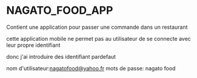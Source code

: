 # NAGATO_FOOD_APP
Contient  une application pour  passer une commande dans un restaurant 


cette application mobile  ne permet pas au utilisateur de se connecte avec leur propre  identifiant 

donc j'ai introduire  des identifiant pardefaut 

nom d'utilisateur:nagatofood@yahoo.fr
mots de passe: nagato food
